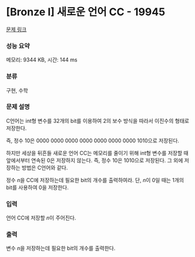 # [Bronze I] 새로운 언어 CC - 19945 

[문제 링크](https://www.acmicpc.net/problem/19945) 

### 성능 요약

메모리: 9344 KB, 시간: 144 ms

### 분류

구현, 수학

### 문제 설명

<p>C언어는 int형 변수를 32개의 bit를 이용하여 2의 보수 방식을 따라서 이진수의 형태로 저장한다.</p>

<p>즉, 정수 10은 0000 0000 0000 0000 0000 0000 0000 1010으로 저장된다.</p>

<p>하지만 세상을 뒤흔들 새로운 언어 CC는 메모리를 줄이기 위해 int형 변수를 저장할 때 앞에서부터 연속된 0은 저장하지 않는다. 즉, 정수 10은 1010으로 저장된다. 그 외에 저장하는 방법은 C언어와 같다.</p>

<p>정수 <em>n</em>을 CC에 저장하는데 필요한 bit의 개수를 출력하여라. 단, <em>n</em>이 0일 때는 1개의 bit를 사용하여 0을 저장한다.</p>

### 입력 

 <p>언어 CC에 저장할 <em>n</em>이 주어진다.</p>

### 출력 

 <p>변수 <em>n</em>을 저장하는데 필요한 bit의 개수를 출력한다.</p>

